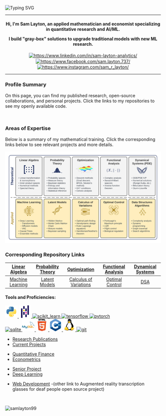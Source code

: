 <img src="https://readme-typing-svg.herokuapp.com?size=40&duration=4000&color=1e2d5c&center=true&vCenter=true&width=1000&lines=Welcome+to+Sam+Layton's+GitHub!;AI+Researcher+%7C+Quant+Finance+Specialist" alt="Typing SVG">
<hr>
<h4 align="center">Hi, I'm Sam Layton, an applied mathematician and economist specializing in quantitative research and AI/ML.

I build "gray-box" solutions to upgrade traditional models with new ML research. </h4>

<p align="center">
<a href="https://linkedin.com/in/sam-layton-ai/" target="_blank" rel="noopener noreferrer"><img align="center" src="https://raw.githubusercontent.com/rahuldkjain/github-profile-readme-generator/master/src/images/icons/Social/linked-in-alt.svg" alt="https://www.linkedin.com/in/sam-layton-analytics/" height="30" width="40" /></a>
<a href="https://fb.com/sam.layton.737/" target="blank"><img align="center" src="https://raw.githubusercontent.com/rahuldkjain/github-profile-readme-generator/master/src/images/icons/Social/facebook.svg" alt="https://www.facebook.com/sam.layton.737/" height="30" width="40" /></a>
<a href="https://instagram.com/sam_r_layton/" target="blank"><img align="center" src="https://raw.githubusercontent.com/rahuldkjain/github-profile-readme-generator/master/src/images/icons/Social/instagram.svg" alt="https://www.instagram.com/sam_r_layton/" height="30" width="40" /></a>
</p>
<hr>



<!-- An intro statement here. please update it to be actually interesting  -->
<h3 align="left">Profile Summary</h3>
<p>
    On this page, you can find my published research, open-source collaborations, and personal projects. Click the links to my repositories to see my openly available code.
</p>
<br>


<!-- Area of Expertise Section -->
<h3 align="left">Areas of Expertise</h3>
<p>
    Below is a summary of my mathematical training. Click the corresponding links below to see relevant projects and more details.
</p>



<!-- Center the Infographic Image -->
<p align="center">
  <img 
    src="https://github.com/samlayton99/samlayton99/raw/main/assets/applied_math.png"
    alt="Infographic"
  />
</p>


<!-- Corresponding Links section -->
<h3 align="left">Corresponding Repository Links</h3>

<!-- Center the Table -->
<p align="center">

| [Linear Algebra](https://github.com/samlayton99/samlayton99/blob/main/categories/linear_algebra/linear_algebra.md)        | [Probability Theory](https://github.com/samlayton99/samlayton99/blob/main/categories/probability_theory/probability_theory.md)         | [Optimization](https://github.com/samlayton99/samlayton99/blob/main/categories/optimization/optimization.md)         | [Functional Analysis](https://github.com/samlayton99/samlayton99/blob/main/categories/functional_analysis/functional_analysis.md)         | [Dynamical Systems](https://github.com/samlayton99/samlayton99/blob/main/categories/dynamical_systems/dynamical_systems.md)         |
| :---------------------------------------------------------------------------------------------------: | :-----------------------------------------------------------------------------------------------------------: | :---------------------------------------------------------------------------------------------: | :---------------------------------------------------------------------------------------------------------------: | :------------------------------------------------------------------------------------------------: |
| [Machine Learning](https://github.com/samlayton99/samlayton99/blob/main/categories/machine_learning/machine_learning.md) | [Latent Models](https://github.com/samlayton99/samlayton99/blob/main/categories/latent_models/latent_models.md) | [Calculus of Variations](https://github.com/samlayton99/samlayton99/blob/main/categories/calculus_of_variations/calculus_of_variations.md) | [Optimal Control](https://github.com/samlayton99/samlayton99/blob/main/categories/optimal_control/optimal_control.md) | [DSA](https://github.com/samlayton99/samlayton99/blob/main/categories/dsa/dsa.md)                    |

</p>

<h4 align="left">Tools and Proficiencies:</h4>
<p align="left">
<a href="https://www.python.org" target="_blank" rel="noreferrer"> <img src="https://raw.githubusercontent.com/devicons/devicon/master/icons/python/python-original.svg" alt="python" width="40" height="40"/> </a>
<a href="https://pandas.pydata.org/" target="_blank" rel="noreferrer"> <img src="https://raw.githubusercontent.com/devicons/devicon/2ae2a900d2f041da66e950e4d48052658d850630/icons/pandas/pandas-original.svg" alt="pandas" width="40" height="40"/> </a>
<a href="https://scikit-learn.org/" target="_blank" rel="noreferrer"> <img src="https://upload.wikimedia.org/wikipedia/commons/0/05/Scikit_learn_logo_small.svg" alt="scikit_learn" width="40" height="40"/> </a>
<a href="https://www.tensorflow.org" target="_blank" rel="noreferrer"> <img src="https://www.vectorlogo.zone/logos/tensorflow/tensorflow-icon.svg" alt="tensorflow" width="40" height="40"/> </a>
<a href="https://pytorch.org/" target="_blank" rel="noreferrer"> <img src="https://www.vectorlogo.zone/logos/pytorch/pytorch-icon.svg" alt="pytorch" width="40" height="40"/> </a>
<br>
<a href="https://www.sqlite.org/" target="_blank" rel="noreferrer"> <img src="https://www.vectorlogo.zone/logos/sqlite/sqlite-icon.svg" alt="sqlite" width="40" height="40"/> </a>
<a href="https://www.mysql.com/" target="_blank" rel="noreferrer"> <img src="https://raw.githubusercontent.com/devicons/devicon/master/icons/mysql/mysql-original-wordmark.svg" alt="mysql" width="40" height="40"/> </a>
<a href="https://www.w3.org/html/" target="_blank" rel="noreferrer"> <img src="https://raw.githubusercontent.com/devicons/devicon/master/icons/html5/html5-original-wordmark.svg" alt="html5" width="40" height="40"/> </a>
<a href="https://www.w3schools.com/cpp/" target="_blank" rel="noreferrer"> <img src="https://raw.githubusercontent.com/devicons/devicon/master/icons/cplusplus/cplusplus-original.svg" alt="cplusplus" width="40" height="40"/> </a>
<a href="https://www.linux.org/" target="_blank" rel="noreferrer"> <img src="https://raw.githubusercontent.com/devicons/devicon/master/icons/linux/linux-original.svg" alt="linux" width="40" height="40"/> </a>
<a href="https://git-scm.com/" target="_blank" rel="noreferrer"> <img src="https://www.vectorlogo.zone/logos/git-scm/git-scm-icon.svg" alt="git" width="40" height="40"/> </a>
</p>

<!-- Insert section to introduce my research/publications and current projects, formatting it nicely below -->
- [Research Publications](https://github.com/samlayton99?tab=repositories&q=topic:Research-Publications&sort=stars)
- [Current Projects](https://github.com/samlayton99?tab=repositories&q=topic:Current-Projects&sort=stars)


<!-- Insert section to highlight qunatitative finance and econometrics interest, formatting it nicely below -->
- [Quantitative Finance](https://github.com/samlayton99?tab=repositories&q=topic:Quantitative-Finance&sort=stars)
- [Econometrics](https://github.com/samlayton99?tab=repositories&q=topic:Econometrics&sort=stars)

<!-- Insert section to highlight favorite senior projects and deep learning projects, formatting it nicely below -->
- [Senior Project](https://github.com/samlayton99?tab=repositories&q=topic:Senior-Project&sort=stars)
- [Deep Learning](https://github.com/samlayton99?tab=repositories&q=topic:Deep-Learning&sort=stars)



<!-- Finally, Insert section for other projects and a link to an open source project that I will insert later, formatting it and explaining it nicely below -->
- [Web Development](https://github.com/samlayton99?tab=repositories&q=topic:Web-Development&sort=stars)
-(other link to Augmented reality transcription glasses for deaf people open source project)


<!-- Ending stuff showing skills, contact, etc. written here below -->
<br>
<p align="left"> <img src="https://komarev.com/ghpvc/?username=samlayton99&label=Profile%20views&color=0e75b6&style=flat" alt="samlayton99" /> </p>

